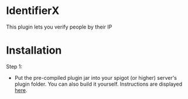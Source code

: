 # IdentifierX
This plugin lets you verify people by their IP

# Installation
Step 1:
  - Put the pre-compiled plugin jar into your spigot (or higher) server's plugin folder. You can also build it yourself. Instructions are displayed [here](/build.md).
